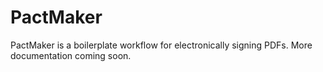 # PactMaker

PactMaker is a boilerplate workflow for electronically signing PDFs. More documentation coming soon.
